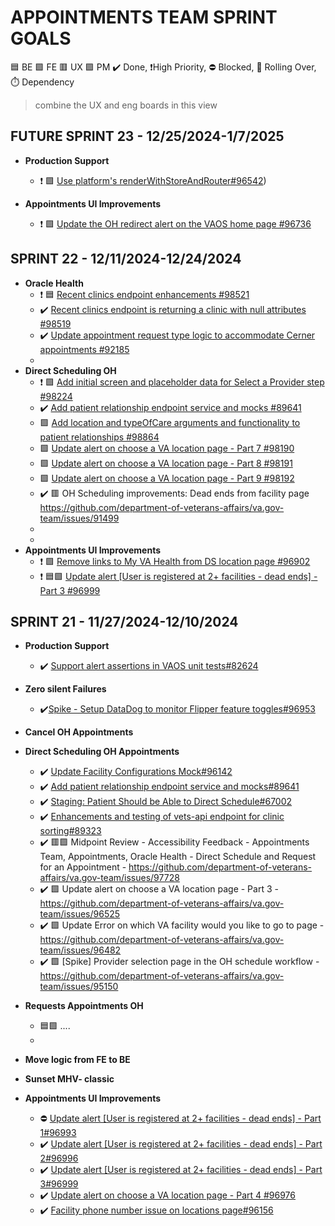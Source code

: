 
# APPOINTMENTS TEAM SPRINT GOALS
🟦 BE 🟩 FE 🟥 UX 🟪 PM   ✔️ Done, ❗High Priority, ⛔ Blocked, 🚧 Rolling Over, ⏱️ Dependency

> combine the UX and eng boards in this view

## FUTURE SPRINT 23 - 12/25/2024-1/7/2025
- **Production Support**
    - ❗ 🟩 [Use platform's renderWithStoreAndRouter#96542](https://app.zenhub.com/workspaces/appointments-team-603fdef281af6500110a1691/issues/gh/department-of-veterans-affairs/va.gov-team/96542))

- **Appointments UI Improvements**
    - ❗ 🟩 [Update the OH redirect alert on the VAOS home page #96736](https://app.zenhub.com/workspaces/appointments-team-603fdef281af6500110a1691/issues/gh/department-of-veterans-affairs/va.gov-team/96736)

## SPRINT 22 - 12/11/2024-12/24/2024 
- **Oracle Health**
    - ❗ 🟦 [Recent clinics endpoint enhancements #98521](https://app.zenhub.com/workspaces/appointments-team-603fdef281af6500110a1691/issues/gh/department-of-veterans-affairs/va.gov-team/98521)
    - ✔️ [Recent clinics endpoint is returning a clinic with null attributes #98519](https://app.zenhub.com/workspaces/appointments-team-603fdef281af6500110a1691/issues/gh/department-of-veterans-affairs/va.gov-team/98519)
    - ✔️ [Update appointment request type logic to accommodate Cerner appointments #92185](92185)
    - 
- **Direct Scheduling OH**
    - ❗ 🟩 [Add initial screen and placeholder data for Select a Provider step #98224](https://app.zenhub.com/workspaces/appointments-team-603fdef281af6500110a1691/issues/gh/department-of-veterans-affairs/va.gov-team/98224)
    - ✔️ [Add patient relationship endpoint service and mocks #89641](https://app.zenhub.com/workspaces/appointments-team-603fdef281af6500110a1691/issues/gh/department-of-veterans-affairs/va.gov-team/89641)
    - 🟩 [Add location and typeOfCare arguments and functionality to patient relationships #98864](https://github.com/orgs/department-of-veterans-affairs/projects/1554/views/6?pane=issue&itemId=90556977&issue=department-of-veterans-affairs%7Cva.gov-team%7C98864)
    - 🟩 [Update alert on choose a VA location page - Part 7 #98190](98190)
    - 🟩 [Update alert on choose a VA location page - Part 8 #98191](https://app.zenhub.com/workspaces/appointments-team-603fdef281af6500110a1691/issues/gh/department-of-veterans-affairs/va.gov-team/98191)
    - 🟩 [Update alert on choose a VA location page - Part 9 #98192](98192)
    - ✔️ 🟥 OH Scheduling improvements: Dead ends from facility page https://github.com/department-of-veterans-affairs/va.gov-team/issues/91499
    - 
    - 
- **Appointments UI Improvements**
   - ❗ 🟩 [Remove links to My VA Health from DS location page #96902](https://app.zenhub.com/workspaces/appointments-team-603fdef281af6500110a1691/issues/gh/department-of-veterans-affairs/va.gov-team/96902)
   - ❗ 🟦🟩 [Update alert [User is registered at 2+ facilities - dead ends] - Part 3 #96999](https://app.zenhub.com/workspaces/appointments-team-603fdef281af6500110a1691/issues/gh/department-of-veterans-affairs/va.gov-team/96999)

## SPRINT 21 - 11/27/2024-12/10/2024
- **Production Support**
    - ✔️ [Support alert assertions in VAOS unit tests#82624](https://app.zenhub.com/workspaces/appointments-team-603fdef281af6500110a1691/issues/gh/department-of-veterans-affairs/va.gov-team/82624)
 
- **Zero silent Failures**
    - ✔️[Spike - Setup DataDog to monitor Flipper feature toggles#96953](https://app.zenhub.com/workspaces/appointments-team-603fdef281af6500110a1691/issues/gh/department-of-veterans-affairs/va.gov-team/96953)
 
- **Cancel OH Appointments**

- **Direct Scheduling OH Appointments**
    - ✔️ [Update Facility Configurations Mock#96142](https://app.zenhub.com/workspaces/appointments-team-603fdef281af6500110a1691/issues/gh/department-of-veterans-affairs/va.gov-team/96142)
    - ✔️ [Add patient relationship endpoint service and mocks#89641](https://app.zenhub.com/workspaces/appointments-team-603fdef281af6500110a1691/issues/gh/department-of-veterans-affairs/va.gov-team/89641)
    - ✔️ [Staging: Patient Should be Able to Direct Schedule#67002](https://app.zenhub.com/workspaces/appointments-team-603fdef281af6500110a1691/issues/gh/department-of-veterans-affairs/va.gov-team/67002)
    - ✔️ [Enhancements and testing of vets-api endpoint for clinic sorting#89323](https://app.zenhub.com/workspaces/appointments-team-603fdef281af6500110a1691/issues/gh/department-of-veterans-affairs/va.gov-team/89323)
    - ✔️ 🟥🟪 Midpoint Review - Accessibility Feedback - Appointments Team, Appointments, Oracle Health - Direct Schedule and Request for an Appointment - https://github.com/department-of-veterans-affairs/va.gov-team/issues/97728
    - ✔️ 🟩 Update alert on choose a VA location page - Part 3 - https://github.com/department-of-veterans-affairs/va.gov-team/issues/96525
    - ✔️ 🟩 Update Error on which VA facility would you like to go to page - https://github.com/department-of-veterans-affairs/va.gov-team/issues/96482
    - ✔️ 🟩 [Spike] Provider selection page in the OH schedule workflow - https://github.com/department-of-veterans-affairs/va.gov-team/issues/95150
- **Requests Appointments OH**
    -  🟦🟩 ....
    - 
- **Move logic from FE to BE**
- **Sunset MHV- classic**
- **Appointments UI Improvements**
    - ⛔ [Update alert [User is registered at 2+ facilities - dead ends] - Part 1#96993](https://app.zenhub.com/workspaces/appointments-team-603fdef281af6500110a1691/issues/gh/department-of-veterans-affairs/va.gov-team/96993)
    - ✔️ [Update alert [User is registered at 2+ facilities - dead ends] - Part 2#96996](https://app.zenhub.com/workspaces/appointments-team-603fdef281af6500110a1691/issues/gh/department-of-veterans-affairs/va.gov-team/96996)
    - ✔️ [Update alert [User is registered at 2+ facilities - dead ends] - Part 3#96999](https://app.zenhub.com/workspaces/appointments-team-603fdef281af6500110a1691/issues/gh/department-of-veterans-affairs/va.gov-team/96999)
    - ✔️ [Update alert on choose a VA location page - Part 4 #96976](https://github.com/department-of-veterans-affairs/va.gov-team/issues/96976)
    - ✔️ [Facility phone number issue on locations page#96156](https://app.zenhub.com/workspaces/appointments-team-603fdef281af6500110a1691/issues/gh/department-of-veterans-affairs/va.gov-team/96156)

